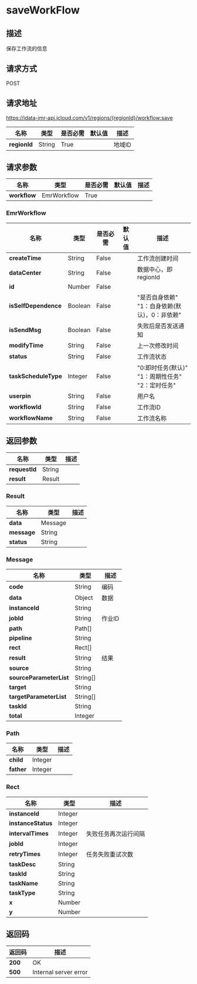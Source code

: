# saveWorkFlow


## 描述
保存工作流的信息

## 请求方式
POST

## 请求地址
https://idata-jmr-api.jcloud.com/v1/regions/{regionId}/workflow:save

|名称|类型|是否必需|默认值|描述|
|---|---|---|---|---|
|**regionId**|String|True| |地域ID|

## 请求参数
|名称|类型|是否必需|默认值|描述|
|---|---|---|---|---|
|**workflow**|EmrWorkflow|True| | |

### EmrWorkflow
|名称|类型|是否必需|默认值|描述|
|---|---|---|---|---|
|**createTime**|String|False| |工作流创建时间|
|**dataCenter**|String|False| |数据中心，即regionId|
|**id**|Number|False| | |
|**isSelfDependence**|Boolean|False| |"是否自身依赖"<br>"1：自身依赖(默认)，0：非依赖"<br>|
|**isSendMsg**|Boolean|False| |失败后是否发送通知|
|**modifyTime**|String|False| |上一次修改时间|
|**status**|String|False| |工作流状态|
|**taskScheduleType**|Integer|False| |"0:即时任务(默认)"<br>"1：周期性任务"<br>"2：定时任务"<br>|
|**userpin**|String|False| |用户名|
|**workflowId**|String|False| |工作流ID|
|**workflowName**|String|False| |工作流名称|

## 返回参数
|名称|类型|描述|
|---|---|---|
|**requestId**|String| |
|**result**|Result| |

### Result
|名称|类型|描述|
|---|---|---|
|**data**|Message| |
|**message**|String| |
|**status**|String| |
### Message
|名称|类型|描述|
|---|---|---|
|**code**|String|编码|
|**data**|Object|数据|
|**instanceId**|String| |
|**jobId**|String|作业ID|
|**path**|Path[]| |
|**pipeline**|String| |
|**rect**|Rect[]| |
|**result**|String|结果|
|**source**|String| |
|**sourceParameterList**|String[]| |
|**target**|String| |
|**targetParameterList**|String[]| |
|**taskId**|String| |
|**total**|Integer| |
### Path
|名称|类型|描述|
|---|---|---|
|**child**|Integer| |
|**father**|Integer| |
### Rect
|名称|类型|描述|
|---|---|---|
|**instanceId**|Integer| |
|**instanceStatus**|Integer| |
|**intervalTimes**|Integer|失败任务再次运行间隔|
|**jobId**|Integer| |
|**retryTimes**|Integer|任务失败重试次数|
|**taskDesc**|String| |
|**taskId**|String| |
|**taskName**|String| |
|**taskType**|String| |
|**x**|Number| |
|**y**|Number| |

## 返回码
|返回码|描述|
|---|---|
|**200**|OK|
|**500**|Internal server error|
